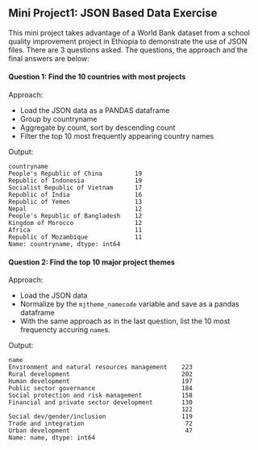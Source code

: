 ## Mini Project1: JSON Based Data Exercise

This mini project takes advantage of a World Bank dataset from a school quality improvement project in Ethiopia to demonstrate the use of JSON files. There are 3 questions asked. The questions, the approach and the final answers are below:

#### Question 1: Find the 10 countries with most projects

Approach:
- Load the JSON data as a PANDAS dataframe
- Group by countryname 
- Aggregate by count, sort by descending count
- Filter the top 10 most frequently appearing country names

Output:
```
countryname
People's Republic of China         19
Republic of Indonesia              19
Socialist Republic of Vietnam      17
Republic of India                  16
Republic of Yemen                  13
Nepal                              12
People's Republic of Bangladesh    12
Kingdom of Morocco                 12
Africa                             11
Republic of Mozambique             11
Name: countryname, dtype: int64
```

#### Question 2: Find the top 10 major project themes

Approach:
- Load the JSON data 
- Normalize by the `mjtheme_namecode` variable and save as a pandas dataframe
- With the same approach as in the last question, list the 10 most frequencty accuring `name`s.

Output:
```
name
Environment and natural resources management    223
Rural development                               202
Human development                               197
Public sector governance                        184
Social protection and risk management           158
Financial and private sector development        130
                                                122
Social dev/gender/inclusion                     119
Trade and integration                            72
Urban development                                47
Name: name, dtype: int64
```
